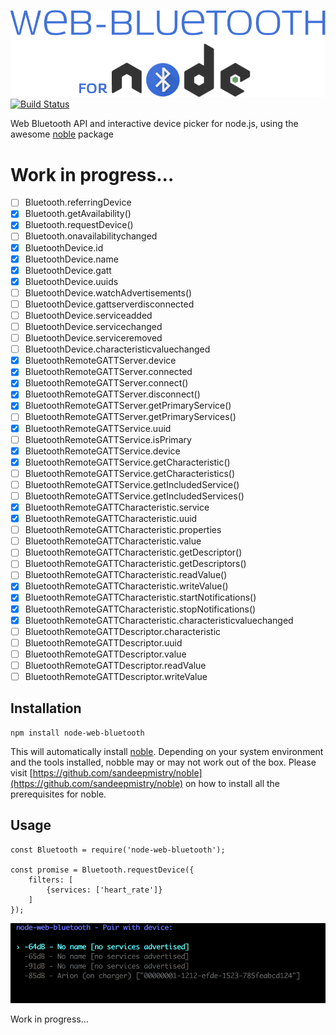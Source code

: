 ![node-web-bluetooth logo](./node-web-bluetooth.png)
[![Build Status](https://travis-ci.org/IjzerenHein/node-web-bluetooth.svg?branch=master)](https://travis-ci.org/IjzerenHein/node-web-bluetooth)


Web Bluetooth API and interactive device picker for node.js, using the awesome [noble](https://github.com/sandeepmistry/noble) package

# Work in progress...

- [ ] Bluetooth.referringDevice
- [x] Bluetooth.getAvailability()
- [x] Bluetooth.requestDevice()
- [ ] Bluetooth.onavailabilitychanged
- [x] BluetoothDevice.id
- [x] BluetoothDevice.name
- [x] BluetoothDevice.gatt
- [x] BluetoothDevice.uuids
- [ ] BluetoothDevice.watchAdvertisements()
- [ ] BluetoothDevice.gattserverdisconnected
- [ ] BluetoothDevice.serviceadded
- [ ] BluetoothDevice.servicechanged
- [ ] BluetoothDevice.serviceremoved
- [ ] BluetoothDevice.characteristicvaluechanged
- [x] BluetoothRemoteGATTServer.device
- [x] BluetoothRemoteGATTServer.connected
- [x] BluetoothRemoteGATTServer.connect()
- [x] BluetoothRemoteGATTServer.disconnect()
- [x] BluetoothRemoteGATTServer.getPrimaryService()
- [ ] BluetoothRemoteGATTServer.getPrimaryServices()
- [x] BluetoothRemoteGATTService.uuid
- [ ] BluetoothRemoteGATTService.isPrimary
- [x] BluetoothRemoteGATTService.device
- [x] BluetoothRemoteGATTService.getCharacteristic()
- [ ] BluetoothRemoteGATTService.getCharacteristics()
- [ ] BluetoothRemoteGATTService.getIncludedService()
- [ ] BluetoothRemoteGATTService.getIncludedServices()
- [x] BluetoothRemoteGATTCharacteristic.service
- [x] BluetoothRemoteGATTCharacteristic.uuid
- [ ] BluetoothRemoteGATTCharacteristic.properties
- [ ] BluetoothRemoteGATTCharacteristic.value
- [ ] BluetoothRemoteGATTCharacteristic.getDescriptor()
- [ ] BluetoothRemoteGATTCharacteristic.getDescriptors()
- [ ] BluetoothRemoteGATTCharacteristic.readValue()
- [x] BluetoothRemoteGATTCharacteristic.writeValue()
- [x] BluetoothRemoteGATTCharacteristic.startNotifications()
- [x] BluetoothRemoteGATTCharacteristic.stopNotifications()
- [x] BluetoothRemoteGATTCharacteristic.characteristicvaluechanged
- [ ] BluetoothRemoteGATTDescriptor.characteristic
- [ ] BluetoothRemoteGATTDescriptor.uuid
- [ ] BluetoothRemoteGATTDescriptor.value
- [ ] BluetoothRemoteGATTDescriptor.readValue
- [ ] BluetoothRemoteGATTDescriptor.writeValue

## Installation

	npm install node-web-bluetooth
	
This will automatically install [noble](https://github.com/sandeepmistry/noble). Depending on your system environment and the tools installed, nobble may or may not work out of the box. Please visit [https://github.com/sandeepmistry/noble](https://github.com/sandeepmistry/noble) on how to install all the prerequisites for noble.

## Usage

	const Bluetooth	= require('node-web-bluetooth');
	
	const promise = Bluetooth.requestDevice({
		filters: [
			{services: ['heart_rate']}
		]
	});

![node-web-bluetooth-request-device](./node-web-bluetooth-request-device.gif)
	
	
Work in progress...



